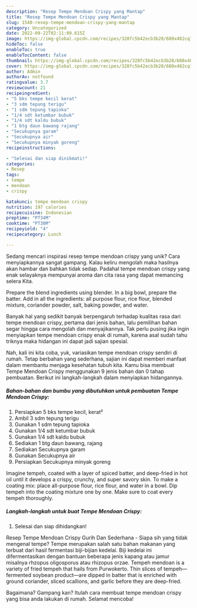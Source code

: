 ```yaml
---
description: "Resep Tempe Mendoan Crispy yang Mantap"
title: "Resep Tempe Mendoan Crispy yang Mantap"
slug: 1548-resep-tempe-mendoan-crispy-yang-mantap
category: Uncategorized
date: 2022-09-22T02:11:09.615Z
image: https://img-global.cpcdn.com/recipes/328fc5b42ecb3b28/680x482cq70/tempe-mendoan-crispy-foto-resep-utama.jpg
hideToc: false
enableToc: true
enableTocContent: false
thumbnail: https://img-global.cpcdn.com/recipes/328fc5b42ecb3b28/680x482cq70/tempe-mendoan-crispy-foto-resep-utama.jpg
cover: https://img-global.cpcdn.com/recipes/328fc5b42ecb3b28/680x482cq70/tempe-mendoan-crispy-foto-resep-utama.jpg
author: Admin
authorAv: notfound
ratingvalue: 3.7
reviewcount: 21
recipeingredient:
- "5 bks tempe kecil kerat"
- "3 sdm tepung terigu"
- "1 sdm tepung tapioka"
- "1/4 sdt ketumbar bubuk"
- "1/4 sdt kaldu bubuk"
- "1 btg daun bawang rajang"
- "Secukupnya garam"
- "Secukupnya air"
- "Secukupnya minyak goreng"
recipeinstructions:

- "Selesai dan siap dinikmati!"
categories:
- Resep
tags:
- tempe
- mendoan
- crispy

katakunci: tempe mendoan crispy 
nutrition: 197 calories
recipecuisine: Indonesian
preptime: "PT34M"
cooktime: "PT30M"
recipeyield: "4"
recipecategory: Lunch

---
```





Sedang mencari inspirasi resep tempe mendoan crispy yang unik? Cara menyiapkannya sangat gampang. Kalau keliru mengolah maka hasilnya akan hambar dan bahkan tidak sedap. Padahal tempe mendoan crispy yang enak selayaknya mempunyai aroma dan cita rasa yang dapat memancing selera Kita.





Prepare the blend ingredients using blender. In a big bowl, prepare the batter. Add in all the ingredients: all purpose flour, rice flour, blended mixture, coriander powder, salt, baking powder, and water.

Banyak hal yang sedikit banyak berpengaruh terhadap kualitas rasa dari tempe mendoan crispy, pertama dari jenis bahan, lalu pemilihan bahan segar hingga cara mengolah dan menyajikannya. Tak perlu pusing jika ingin menyiapkan tempe mendoan crispy enak di rumah, karena asal sudah tahu triknya maka hidangan ini dapat jadi sajian spesial.






Nah, kali ini kita coba, yuk, variasikan tempe mendoan crispy sendiri di rumah. Tetap berbahan yang sederhana, sajian ini dapat memberi manfaat dalam membantu menjaga kesehatan tubuh kita. Kamu bisa membuat Tempe Mendoan Crispy menggunakan 9 jenis bahan dan 0 tahap pembuatan. Berikut ini langkah-langkah dalam menyiapkan hidangannya.

<!--inarticleads1-->

##### Bahan-bahan dan bumbu yang dibutuhkan untuk pembuatan Tempe Mendoan Crispy:

1. Persiapkan 5 bks tempe kecil, kerat²
1. Ambil 3 sdm tepung terigu
1. Gunakan 1 sdm tepung tapioka
1. Gunakan 1/4 sdt ketumbar bubuk
1. Gunakan 1/4 sdt kaldu bubuk
1. Sediakan 1 btg daun bawang, rajang
1. Sediakan Secukupnya garam
1. Gunakan Secukupnya air
1. Persiapkan Secukupnya minyak goreng


Imagine tempeh, coated with a layer of spiced batter, and deep-fried in hot oil until it develops a crispy, crunchy, and super savory skin. To make a coating mix: place all-purpose flour, rice flour, and water in a bowl. Dip tempeh into the coating mixture one by one. Make sure to coat every tempeh thoroughly. 

<!--inarticleads2-->

##### Langkah-langkah untuk buat Tempe Mendoan Crispy:


1. Selesai dan siap dihidangkan!

Resep Tempe Mendoan Crispy Gurih Dan Sederhana - Siapa sih yang tidak mengenal tempe? Tempe merupakan salah satu bahan makanan yang terbuat dari hasil fermentasi biji-bijian kedelai. Biji kedelai ini difermentasikan dengan bantuan beberapa jenis kapang atau jamur misalnya rhzopus oligosporus atau rhizopus orzae. Tempeh mendoan is a variety of fried tempeh that hails from Purwokerto. Thin slices of tempeh—fermented soybean product—are dipped in batter that is enriched with ground coriander, sliced scallions, and garlic before they are deep-fried. 

Bagaimana? Gampang kan? Itulah cara membuat tempe mendoan crispy yang bisa anda lakukan di rumah. Selamat mencoba!
